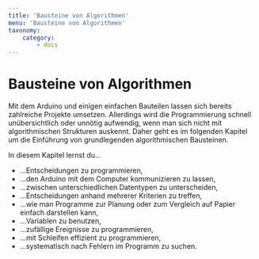 ```yaml
---
title: 'Bausteine von Algorithmen'
menu: 'Bausteine von Algorithmen'
taxonomy:
    category:
        - docs
---
```


# Bausteine von Algorithmen

<style>
    h1 {
  		counter-set: h1 3 ;
	}
</style>

Mit dem Arduino und einigen einfachen Bauteilen lassen sich bereits zahlreiche Projekte umsetzen. Allerdings wird die Programmierung schnell unübersichtlich oder unnötig aufwendig, wenn man sich nicht mit algorithmischen Strukturen auskennt. Daher geht es im folgenden Kapitel um die Einführung von grundlegenden algorithmischen Bausteinen.

In diesem Kapitel lernst du…
-   …Entscheidungen zu programmieren,
-   …den Arduino mit dem Computer kommunizieren zu lassen,
-   …zwischen unterschiedlichen Datentypen zu unterscheiden,
-   …Entscheidungen anhand mehrerer Kriterien zu treffen,
-   …wie man Programme zur Planung oder zum Vergleich auf Papier einfach darstellen kann,
-   …Variablen zu benutzen,
-   …zufällige Ereignisse zu programmieren,
-   …mit Schleifen effizient zu programmieren,
-   …systematisch nach Fehlern im Programm zu suchen.



